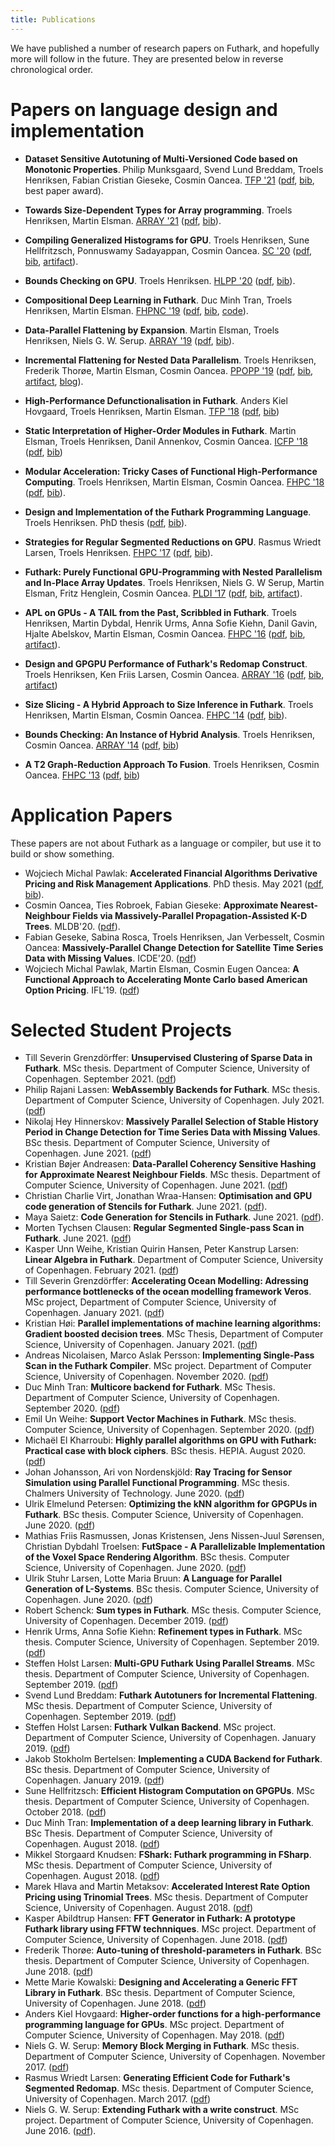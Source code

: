 ```yaml
---
title: Publications
---
```


We have published a number of research papers on Futhark, and hopefully
more will follow in the future. They are presented below in reverse
chronological order.

# Papers on language design and implementation

- **Dataset Sensitive Autotuning of Multi-Versioned Code based on Monotonic
  Properties**. Philip Munksgaard, Svend Lund Breddam, Troels Henriksen, Fabian
  Cristian Gieseke, Cosmin Oancea.  [TFP '21](http://tfp2021.org/)
  ([pdf](publications/tfp21.pdf), [bib](publications/tfp21.bib), best paper award).

- **Towards Size-Dependent Types for Array programming**. Troels
  Henriksen, Martin Elsman.  [ARRAY
  '21](https://pldi21.sigplan.org/home/ARRAY-2021)
  ([pdf](publications/array21.pdf), [bib](publications/array21.bib)).

- **Compiling Generalized Histograms for GPU**. Troels Henriksen, Sune
  Hellfritzsch, Ponnuswamy Sadayappan, Cosmin Oancea.  [SC
  '20](https://sc20.supercomputing.org/)
  ([pdf](publications/sc20.pdf), [bib](publications/sc20.bib),
  [artifact](https://github.com/diku-dk/futhark-sc20)).

- **Bounds Checking on GPU**. Troels Henriksen.  [HLPP
  '20](https://hlpp2020.dcc.fc.up.pt/)
  ([pdf](publications/hlpp20.pdf), [bib](publications/hlpp20.bib)).

- **Compositional Deep Learning in Futhark**. Duc Minh Tran, Troels Henriksen, Martin Elsman. [FHPNC '19](https://icfp19.sigplan.org/home/FHPNC-2019)
([pdf](publications/fhpnc19.pdf), [bib](publications/fhpnc19.bib), [code](https://github.com/HnimNart/deeplearning)).

- **Data-Parallel Flattening by Expansion**. Martin Elsman, Troels Henriksen, Niels G. W. Serup.  [ARRAY '19](https://pldi19.sigplan.org/home/ARRAY-2019)
([pdf](publications/array19.pdf), [bib](publications/array19.bib)).

- **Incremental Flattening for Nested Data Parallelism**. Troels Henriksen, Frederik Thorøe, Martin Elsman, Cosmin Oancea. [PPOPP '19](https://ppopp19.sigplan.org/)
([pdf](publications/ppopp19.pdf), [bib](publications/ppopp19.bib), [artifact](https://github.com/diku-dk/futhark-ppopp19), [blog](/blog/2019-02-18-futhark-at-ppopp.html)).

- **High-Performance Defunctionalisation in Futhark**. Anders Kiel Hovgaard, Troels Henriksen, Martin Elsman. [TFP '18](http://www.cse.chalmers.se/~myreen/tfp2018/)
([pdf](publications/tfp18.pdf), [bib](publications/tfp18.bib))

- **Static Interpretation of Higher-Order Modules in Futhark**. Martin Elsman, Troels Henriksen, Danil Annenkov, Cosmin Oancea. [ICFP '18](https://conf.researchr.org/home/icfp-2018)
([pdf](publications/icfp18.pdf), [bib](publications/icfp18.bib))

- **Modular Acceleration: Tricky Cases of Functional High-Performance
Computing**. Troels Henriksen, Martin Elsman, Cosmin Oancea. [FHPC
'18](https://icfp18.sigplan.org/track/FHPC-2018-papers)
([pdf](publications/fhpc18.pdf), [bib](publications/fhpc18.bib)).

- **Design and Implementation of the Futhark Programming Language**.
Troels Henriksen.  PhD thesis
([pdf](publications/troels-henriksen-phd-thesis.pdf),
[bib](publications/troels-henriksen-phd-thesis.bib)).

- **Strategies for Regular Segmented Reductions on GPU**. Rasmus
Wriedt Larsen, Troels Henriksen. [FHPC
'17](http://conf.researchr.org/track/FHPC-2017/FHPC-2017-papers)
([pdf](publications/fhpc17.pdf), [bib](publications/fhpc17.bib)).

- **Futhark: Purely Functional GPU-Programming with Nested Parallelism
and In-Place Array Updates**. Troels Henriksen, Niels G. W Serup,
Martin Elsman, Fritz Henglein, Cosmin Oancea.  [PLDI
'17](http://pldi17.sigplan.org/home) ([pdf](publications/pldi17.pdf),
[bib](publications/pldi17.bib),
[artifact](https://github.com/diku-dk/futhark-pldi17)).

- **APL on GPUs - A TAIL from the Past, Scribbled in Futhark**. Troels
Henriksen, Martin Dybdal, Henrik Urms, Anna Sofie Kiehn, Danil Gavin,
Hjalte Abelskov, Martin Elsman, Cosmin Oancea.  [FHPC
'16](https://sites.google.com/site/fhpcworkshops/fhpc-2016)
([pdf](publications/fhpc16.pdf), [bib](publications/fhpc16.bib),
[artifact](https://github.com/diku-dk/futhark-fhpc16)).

- **Design and GPGPU Performance of Futhark's Redomap
Construct**. Troels Henriksen, Ken Friis Larsen, Cosmin Oancea.
[ARRAY '16](http://conf.researchr.org/track/pldi-2016/ARRAY-2016)
([pdf](publications/array16.pdf), [bib](publications/array16.bib),
[artifact](https://github.com/diku-dk/futhark-array16))

- **Size Slicing - A Hybrid Approach to Size Inference in
Futhark**. Troels Henriksen, Martin Elsman, Cosmin Oancea.  [FHPC
'14](https://sites.google.com/site/fhpcworkshops/fhpc-2014)
([pdf](publications/fhpc14.pdf), [bib](publications/fhpc14.bib)).

- **Bounds Checking: An Instance of Hybrid Analysis**. Troels
Henriksen, Cosmin Oancea. [ARRAY
'14](http://www.sable.mcgill.ca/array/2014/)
([pdf](publications/array14.pdf), [bib](publications/array14.bib))

- **A T2 Graph-Reduction Approach To Fusion**. Troels Henriksen,
Cosmin Oancea.  [FHPC '13](http://hiperfit.dk/fhpc13.html)
([pdf](publications/fhpc13.pdf), [bib](publications/fhpc13.bib))

# Application Papers

These papers are not about Futhark as a language or compiler, but use it
to build or show something.

-   Wojciech Michal Pawlak: **Accelerated Financial Algorithms
    Derivative Pricing and Risk Management Applications**.  PhD
    thesis.  May 2021 ([pdf](publications/wmp-phd-thesis.pdf),
    [bib](publications/wmp-phd-thesis.bib)).
-   Cosmin Oancea, Ties Robroek, Fabian Gieseke: **Approximate
    Nearest-Neighbour Fields via Massively-Parallel Propagation-Assisted
    K-D Trees**. MLDB'20. ([pdf](publications/mlbd20.pdf)).
-   Fabian Geseke, Sabina Rosca, Troels Henriksen, Jan Verbesselt,
    Cosmin Oancea: **Massively-Parallel Change Detection for Satellite
    Time Series Data with Missing Values**. ICDE'20.
    ([pdf](publications/icde20.pdf))
-   Wojciech Michal Pawlak, Martin Elsman, Cosmin Eugen Oancea: **A
    Functional Approach to Accelerating Monte Carlo based American
    Option Pricing**. IFL'19. ([pdf](publications/ifl19.pdf))

# Selected Student Projects

-   Till Severin Grenzdörffer: **Unsupervised Clustering of Sparse
    Data in Futhark**. MSc thesis.  Department of Computer Science,
    University of
    Copenhagen. September 2021. ([pdf](student-projects/till-msc-thesis.pdf))
-   Philip Rajani Lassen: **WebAssembly Backends for Futhark**.  MSc
    thesis. Department of Computer Science, University of
    Copenhagen. July 2021. ([pdf](student-projects/philip-msc-thesis.pdf))
-   Nikolaj Hey Hinnerskov: **Massively Parallel Selection of Stable
    History Period in Change Detection for Time Series Data with
    Missing Values**.  BSc thesis.  Department of Computer Science,
    University of
    Copenhagen. June 2021. ([pdf](student-projects/nikolaj-bsc-thesis.pdf))
-   Kristian Bøjer Andreasen: **Data-Parallel Coherency Sensitive
    Hashing for Approximate Nearest Neighbour Fields**.  MSc thesis.
    Department of Computer Science, University of
    Copenhagen. June 2021. ([pdf](student-projects/kristian-bøjer-andreasen-msc-thesis.pdf))
-   Christian Charlie Virt, Jonathan Wraa-Hansen: **Optimisation and
    GPU code generation of Stencils for Futhark**.  June 2021.
    ([pdf](student-projects/christian-jonathan-msc-thesis.pdf)).
-   Maya Saietz: **Code Generation for Stencils in Futhark**.  June 2021.
    ([pdf](student-projects/maya-msc-thesis.pdf)).
-   Morten Tychsen Clausen: **Regular Segmented Single-pass Scan in
    Futhark**.  June 2021. ([pdf](student-projects/morten-msc-thesis.pdf))
-   Kasper Unn Weihe, Kristian Quirin Hansen, Peter Kanstrup Larsen:
    **Linear Algebra in Futhark**.  Department of Computer Science,
    University of Copenhagen. February 2021.
    ([pdf](student-projects/kristian-kasper-peter-project.pdf))
-   Till Severin Grenzdörffer: **Accelerating Ocean Modelling: Adressing
    performance bottlenecks of the ocean modelling framework Veros**.
    MSc project, Department of Computer Science, University of
    Copenhagen. January 2021.
    ([pdf](student-projects/till-msc-project.pdf))
-   Kristian Høi: **Parallel implementations of machine learning
    algorithms: Gradient boosted decision trees**. MSc Thesis,
    Department of Computer Science, University of Copenhagen.
    January 2021. ([pdf](student-projects/kristian-msc-thesis.pdf))
-   Andreas Nicolaisen, Marco Aslak Persson: **Implementing Single-Pass
    Scan in the Futhark Compiler**. MSc project. Department of Computer
    Science, University of Copenhagen. November 2020.
    ([pdf](student-projects/marco-andreas-scan.pdf))
-   Duc Minh Tran: **Multicore backend for Futhark**. MSc Thesis.
    Department of Computer Science, University of Copenhagen.
    September 2020. ([pdf](student-projects/duc-msc-thesis.pdf))
-   Emil Un Weihe: **Support Vector Machines in Futhark**. MSc thesis.
    Computer Science, University of Copenhagen. September 2020.
    ([pdf](student-projects/emil-msc-thesis.pdf))
-   Michaël El Kharroubi: **Highly parallel algorithms on GPU with
    Futhark: Practical case with block ciphers**. BSc thesis. HEPIA.
    August 2020. ([pdf](student-projects/michael-bsc-thesis.pdf))
-   Johan Johansson, Ari von Nordenskjöld: **Ray Tracing for Sensor
    Simulation using Parallel Functional Programming**. MSc thesis.
    Chalmers University of Technology. June 2020.
    ([pdf](student-projects/johan-ari-msc-thesis.pdf))
-   Ulrik Elmelund Petersen: **Optimizing the kNN algorithm for GPGPUs
    in Futhark**. BSc thesis. Computer Science, University of
    Copenhagen. June 2020.
    ([pdf](student-projects/ulrik-bsc-thesis.pdf))
-   Mathias Friis Rasmussen, Jonas Kristensen, Jens Nissen-Juul
    Sørensen, Christian Dybdahl Troelsen: **FutSpace - A Parallelizable
    Implementation of the Voxel Space Rendering Algorithm**. BSc thesis.
    Computer Science, University of Copenhagen. June 2020.
    ([pdf](student-projects/futspace-bsc-thesis.pdf))
-   Ulrik Stuhr Larsen, Lotte Maria Bruun: **A Language for Parallel
    Generation of L-Systems**. BSc thesis. Computer Science, University
    of Copenhagen. June 2020.
    ([pdf](student-projects/lotte-ulrik-bsc-thesis.pdf))
-   Robert Schenck: **Sum types in Futhark**. MSc thesis. Computer
    Science, University of Copenhagen. December 2019.
    ([pdf](student-projects/robert-msc-thesis.pdf))
-   Henrik Urms, Anna Sofie Kiehn: **Refinement types in Futhark**. MSc
    thesis. Computer Science, University of Copenhagen. September 2019.
    ([pdf](student-projects/kiehn-urms-msc-thesis.pdf))
-   Steffen Holst Larsen: **Multi-GPU Futhark Using Parallel Streams**.
    MSc thesis. Department of Computer Science, University of
    Copenhagen. September 2019.
    ([pdf](student-projects/steffen-msc-thesis.pdf))
-   Svend Lund Breddam: **Futhark Autotuners for Incremental
    Flattening**. MSc thesis. Department of Computer Science, University
    of Copenhagen. September 2019.
    ([pdf](student-projects/svend-msc-thesis.pdf))
-   Steffen Holst Larsen: **Futhark Vulkan Backend**. MSc project.
    Department of Computer Science, University of Copenhagen.
    January 2019. ([pdf](student-projects/steffen-msc-project.pdf))
-   Jakob Stokholm Bertelsen: **Implementing a CUDA Backend for
    Futhark**. BSc thesis. Department of Computer Science, University of
    Copenhagen. January 2019.
    ([pdf](student-projects/jakob-bsc-thesis.pdf))
-   Sune Hellfritzsch: **Efficient Histogram Computation on GPGPUs**.
    MSc thesis. Department of Computer Science, University of
    Copenhagen. October 2018.
    ([pdf](student-projects/hellfritzsch-msc-thesis.pdf))
-   Duc Minh Tran: **Implementation of a deep learning library in
    Futhark**. BSc Thesis. Department of Computer Science, University of
    Copenhagen. August 2018.
    ([pdf](student-projects/duc-bsc-thesis.pdf))
-   Mikkel Storgaard Knudsen: **FShark: Futhark programming in FSharp**.
    MSc thesis. Department of Computer Science, University of
    Copenhagen. August 2018.
    ([pdf](student-projects/mikkel-msc-thesis.pdf))
-   Marek Hlava and Martin Metaksov: **Accelerated Interest Rate Option
    Pricing using Trinomial Trees**. MSc thesis. Department of Computer
    Science, University of Copenhagen. August 2018.
    ([pdf](student-projects/marek-martin-msc-thesis.pdf))
-   Kasper Abildtrup Hansen: **FFT Generator in Futhark: A prototype
    Futhark library using FFTW technniques**. MSc project. Department of
    Computer Science, University of Copenhagen. June 2018.
    ([pdf](student-projects/kasper-hansen-genfft.pdf))
-   Frederik Thorøe: **Auto-tuning of threshold-parameters in Futhark**.
    BSc thesis. Department of Computer Science, University of
    Copenhagen. June 2018.
    ([pdf](student-projects/frederik-thoroe-bsc-thesis.pdf))
-   Mette Marie Kowalski: **Designing and Accelerating a Generic FFT
    Library in Futhark**. BSc thesis. Department of Computer Science,
    University of Copenhagen. June 2018.
    ([pdf](student-projects/mette-kowalski-bsc-thesis.pdf))
-   Anders Kiel Hovgaard: **Higher-order functions for a
    high-performance programming language for GPUs**. MSc project.
    Department of Computer Science, University of Copenhagen. May 2018.
    ([pdf](student-projects/hovgaard-msc-thesis.pdf))
-   Niels G. W. Serup: **Memory Block Merging in Futhark**. MSc thesis.
    Department of Computer Science, University of Copenhagen.
    November 2017. ([pdf](student-projects/niels-msc-thesis.pdf))
-   Rasmus Wriedt Larsen: **Generating Efficient Code for Futhark's
    Segmented Redomap**. MSc thesis. Department of Computer Science,
    University of Copenhagen. March 2017.
    ([pdf](student-projects/rasmus-msc-thesis.pdf))
-   Niels G. W. Serup: **Extending Futhark with a write construct**. MSc
    project. Department of Computer Science, University of Copenhagen.
    June 2016. ([pdf](student-projects/niels-write-construct.pdf)).

